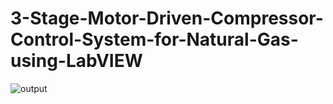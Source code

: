 # 3-Stage-Motor-Driven-Compressor-Control-System-for-Natural-Gas-using-LabVIEW
![output](https://cloud.githubusercontent.com/assets/17741974/16179060/13f87780-365b-11e6-9d6c-91c5bb6af0ab.jpg)
